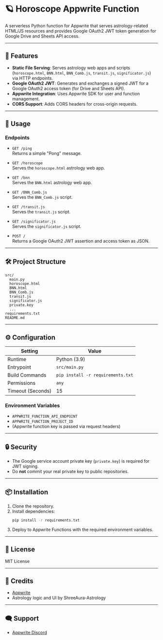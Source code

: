 # 🪐 Horoscope Appwrite Function

A serverless Python function for Appwrite that serves astrology-related HTML/JS resources and provides Google OAuth2 JWT token generation for Google Drive and Sheets API access.

---

## 🚀 Features

- **Static File Serving**: Serves astrology web apps and scripts (`horoscope.html`, `BNN.html`, `BNN_Comb.js`, `transit.js`, `significator.js`) via HTTP endpoints.
- **Google OAuth2 JWT**: Generates and exchanges a signed JWT for a Google OAuth2 access token (for Drive and Sheets API).
- **Appwrite Integration**: Uses Appwrite SDK for user and function management.
- **CORS Support**: Adds CORS headers for cross-origin requests.

---

## 🧰 Usage

### Endpoints

- `GET /ping`  
  Returns a simple "Pong" message.

- `GET /horoscope`  
  Serves the `horoscope.html` astrology web app.

- `GET /bnn`  
  Serves the `BNN.html` astrology web app.

- `GET /BNN_Comb.js`  
  Serves the `BNN_Comb.js` script.

- `GET /transit.js`  
  Serves the `transit.js` script.

- `GET /significator.js`  
  Serves the `significator.js` script.

- `POST /`  
  Returns a Google OAuth2 JWT assertion and access token as JSON.

---

## 🛠️ Project Structure

```
src/
  main.py
  horoscope.html
  BNN.html
  BNN_Comb.js
  transit.js
  significator.js
  private.key
  ...
requirements.txt
README.md
```

---

## ⚙️ Configuration

| Setting           | Value                             |
| ----------------- | --------------------------------- |
| Runtime           | Python (3.9)                      |
| Entrypoint        | `src/main.py`                     |
| Build Commands    | `pip install -r requirements.txt` |
| Permissions       | `any`                             |
| Timeout (Seconds) | 15                                |

### Environment Variables

- `APPWRITE_FUNCTION_API_ENDPOINT`
- `APPWRITE_FUNCTION_PROJECT_ID`
- (Appwrite function key is passed via request headers)

---

## 🔒 Security

- The Google service account private key (`private.key`) is required for JWT signing.
- Do **not** commit your real private key to public repositories.

---

## 📦 Installation

1. Clone the repository.
2. Install dependencies:
   ```sh
   pip install -r requirements.txt
   ```
3. Deploy to Appwrite Functions with the required environment variables.

---

## 📄 License

MIT License

---

## 🙏 Credits

- [Appwrite](https://appwrite.io/)
- Astrology logic and UI by ShreeAura-Astrology

---

## 🗨️ Support

- [Appwrite Discord](https://appwrite.io/discord)